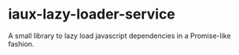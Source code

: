 # iaux-lazy-loader-service
A small library to lazy load javascript dependencies in a Promise-like fashion.
